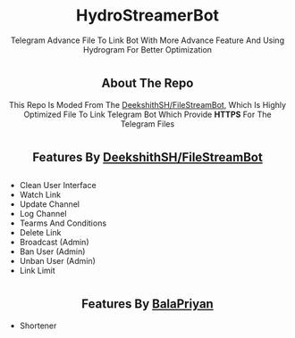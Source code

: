 # <h1 align="center">HydroStreamerBot</h1>

<p align="center">Telegram Advance File To Link Bot With More Advance Feature And Using Hydrogram For Better Optimization</p>

# <h2 align="center">About The Repo</h2>

<p align="center">This Repo Is Moded From The <a href=https://github.com/DeekshithSH/FileStreamBot>DeekshithSH/FileStreamBot</a>, Which Is Highly Optimized File To Link Telegram Bot Which Provide <b>HTTPS</b> For The Telegram Files</p>

# <h2 align="center">Features By <a href=https://github.com/DeekshithSH/FileStreamBot>DeekshithSH/FileStreamBot</a><h2>

<ul>
  <li>Clean User Interface</li>
  <li>Watch Link</li>
  <li>Update Channel</li>
  <li>Log Channel</li>
  <li>Tearms And Conditions</li>
  <li>Delete Link</li>
  <li>Broadcast (Admin)</li>
  <li>Ban User (Admin)</li>
  <li>Unban User (Admin)</li>
  <li>Link Limit</li>
</ul>


# <h2 align="center">Features By <a href=https://github.com/BalaPriyan>BalaPriyan</a></h2>

<ul>
  <li>Shortener</li>
</ul>
